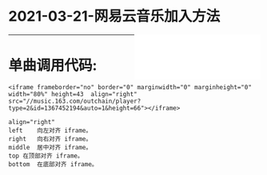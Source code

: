 
# 2021-03-21-网易云音乐加入方法 

<iframe frameborder="no" border="0" marginwidth="0" marginheight="0" width="50%" height=90 align="right" src="//music.163.com/outchain/player?type=2&id=513360721&auto=1&height=66"></iframe>

---

# 单曲调用代码:

```note
<iframe frameborder="no" border="0" marginwidth="0" marginheight="0" width="80%" height=43  align="right" src="//music.163.com/outchain/player?type=2&id=1367452194&auto=1&height=66"></iframe>

align="right"
left	向左对齐 iframe。
right	向右对齐 iframe。
middle	居中对齐 iframe。
top	在顶部对齐 iframe。
bottom	在底部对齐 iframe。
```
